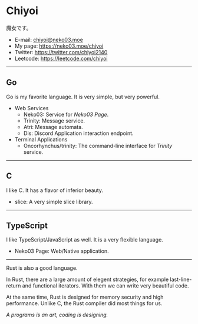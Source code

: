 # Chiyoi
魔女です。
- E-mail: chiyoi@neko03.moe
- My page: https://neko03.moe/chiyoi
- Twitter: https://twitter.com/chiyoi2140
- Leetcode: https://leetcode.com/chiyoi

---

## Go
Go is my favorite language. It is very simple, but very powerful.
- Web Services
  - Neko03: Service for *Neko03 Page*.
  - Trinity: Message service.
  - Atri: Message automata.
  - Dis: Discord Application interaction endpoint.
- Terminal Applications
  - Oncorhynchus/trinity: The command-line interface for *Trinity* service.

---

## C
I like C. It has a flavor of inferior beauty.
- slice: A very simple slice library.

---

## TypeScript
I like TypeScript/JavaScript as well. It is a very flexible language.
- Neko03 Page: Web/Native application.

---

Rust is also a good language.

In Rust, there are a large amount of elegent strategies,
for example last-line-return and functional iterators.
With them we can write very beautiful code.

At the same time, Rust is designed for memory security and high performance.
Unlike C, the Rust compiler did most things for us.

*A programs is an art, coding is designing.*
